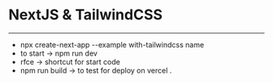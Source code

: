 # NextJS & TailwindCSS

---
- npx create-next-app --example with-tailwindcss name
- to start -> npm run dev 
- rfce -> shortcut for start code
- npm run build -> to test for deploy on vercel .
